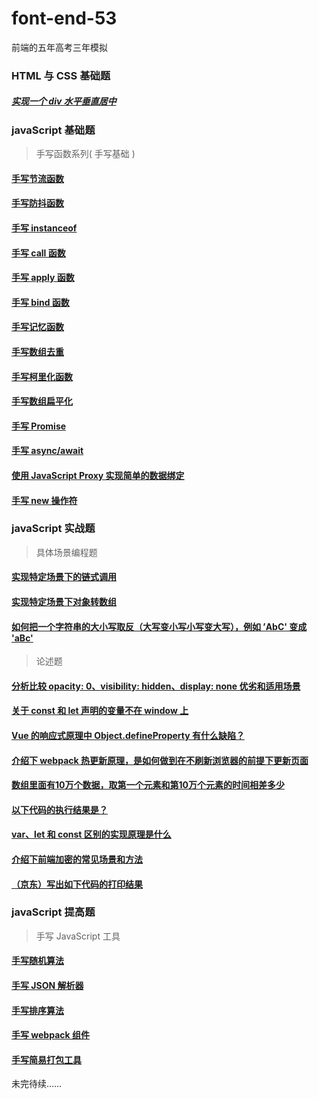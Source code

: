 # font-end-53

前端的五年高考三年模拟

### HTML 与 CSS 基础题

##### [实现一个 div 水平垂直居中](./demo/css/vCenter.html)

### javaScript 基础题

> 手写函数系列( 手写基础 )

#### [手写节流函数](./demo/writeBase/throttle.html)

#### [手写防抖函数](./demo/writeBase/debounce.html)

#### [手写 instanceof](./demo/writeBase/instanceof.html)

#### [手写 call 函数](./demo/writeBase/call.html)

#### [手写 apply 函数](./demo/writeBase/apply.html)

#### [手写 bind 函数](./demo/writeBase/bind.html)

#### [手写记忆函数](./demo/writeBase/memorize.html)

#### [手写数组去重](./demo/writeBase/ArrayUnique.html)

#### [手写柯里化函数](./demo/writeBase/curry.html)

#### [手写数组扁平化](./demo/writeBase/flatten.html)

#### [手写 Promise](./demo/writeBase/promise.html)

#### [手写 async/await](./demo/writeBase/asyncAwait.html)

#### [使用 JavaScript Proxy 实现简单的数据绑定](./demo/writeBase/dataBind.html)

#### [手写 new 操作符](./demo/writeBase/new.html)

### javaScript 实战题

> 具体场景编程题

#### [实现特定场景下的链式调用](./demo/scene/01.html)

#### [实现特定场景下对象转数组](./demo/scene/02.html)

#### [如何把一个字符串的大小写取反（大写变小写小写变大写），例如 ’AbC' 变成 'aBc'](./demo/scene/03.html)

> 论述题

#### [分析比较 opacity: 0、visibility: hidden、display: none 优劣和适用场景](./demo/description/01.md)

#### [关于 const 和 let 声明的变量不在 window 上](./demo/description/02.md)

#### [Vue 的响应式原理中 Object.defineProperty 有什么缺陷？](./demo/description/03.md)

#### [介绍下 webpack 热更新原理，是如何做到在不刷新浏览器的前提下更新页面](./demo/description/04.md)

#### [数组里面有10万个数据，取第一个元素和第10万个元素的时间相差多少](./demo/description/05.md)

#### [以下代码的执行结果是？](./demo/description/06.md)

#### [var、let 和 const 区别的实现原理是什么](./demo/description/07.md)

#### [介绍下前端加密的常见场景和方法](./demo/description/08.md)

#### [（京东）写出如下代码的打印结果](./demo/description/09.md)

### javaScript 提高题

> 手写 JavaScript 工具

#### [手写随机算法](./demo/random.html)

#### [手写 JSON 解析器](./demo/jsonParse.html)

#### [手写排序算法](./demo/rank.html)

#### [手写 webpack 组件](./demo/webpackPlugin.html)

#### [手写简易打包工具](./demo/package.html)

未完待续……
